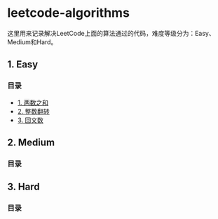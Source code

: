 # leetcode-algorithms

这里用来记录解决LeetCode上面的算法通过的代码，难度等级分为：Easy、Medium和Hard。

## 1. Easy

### 目录

- [1. 两数之和](https://github.com/Jessica-Jiang-92/leetcode-algorithms/blob/main/Easy/Two-Sum.md)
- [2. 整数翻转](https://github.com/Jessica-Jiang-92/leetcode-algorithms/blob/main/Easy/Reverse-an-Number.md)
- [3. 回文数](https://github.com/Jessica-Jiang-92/leetcode-algorithms/blob/main/Easy/palindromic-number.md)



## 2. Medium

### 目录



## 3. Hard

### 目录

